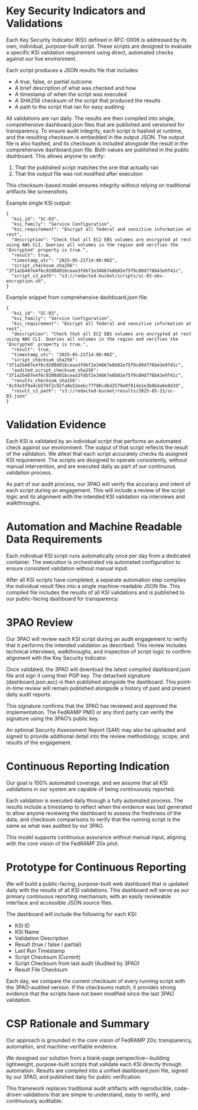 # Key Security Indicators and Validations
Each Key Security Indicator (KSI) defined in RFC-0006 is addressed by its own, individual, purpose-built script. These scripts are designed to evaluate a specific KSI validation requirement using direct, automated checks against our live environment.

Each script produces a JSON results file that includes:
- A true, false, or partial outcome
- A brief description of what was checked and how
- A timestamp of when the script was executed
- A SHA256 checksum of the script that produced the results
- A path to the script that ran for easy auditing

All validations are run daily. The results are then compiled into single, comprehensive dashboard.json files that are published and versioned for transparency.
To ensure audit integrity, each script is hashed at runtime, and the resulting checksum is embedded in the output JSON. The output file is also hashed, and its checksum is included alongside the result in the comprehensive dashboard.json file. Both values are published in the public dashboard. This allows anyone to verify:
1. That the published script matches the one that actually ran
2. That the output file was not modified after execution

This checksum-based model ensures integrity without relying on traditional artifacts like screenshots.

Example single KSI output:
```
{
  "ksi_id": "SC-03",
  "ksi_family": "Service Configuration",
  "ksi_requirement": "Encrypt all federal and sensitive information at rest",
  "description": "Check that all EC2 EBS volumes are encrypted at rest using AWS CLI. Queries all volumes in the region and verifies the 'Encrypted' property is true.",
  "result": true,
  "timestamp_utc": "2025-05-21T14:00:00Z",
  "script_checksum_sha256": "3f1a2b487e4f6c9200d01bceaa3fdbf2e34667e8b02e75f9c89d778b43e9f41c",
  "script_s3_path": "s3://redacted-bucket/scripts/sc-03-ebs-encryption.sh",
}
```
Example snippet from comprehensive dashboard.json file:
```
{
  "ksi_id": "SC-03",
  "ksi_family": "Service Configuration",
  "ksi_requirement": "Encrypt all federal and sensitive information at rest",
  "description": "Check that all EC2 EBS volumes are encrypted at rest using AWS CLI. Queries all volumes in the region and verifies the 'Encrypted' property is true.",
  "result": true,
  "timestamp_utc": "2025-05-21T14:00:00Z",
  "script_checksum_sha256": "3f1a2b487e4f6c9200d01bceaa3fdbf2e34667e8b02e75f9c89d778b43e9f41c",
  "audited_script_checksum_sha256": "3f1a2b487e4f6c9200d01bceaa3fdbf2e34667e8b02e75f9c89d778b43e9f41c",
  "results_checksum_sha256": "8c93e5f9a4cb576f2c92fa8e52eebc77f86cd6d2579e0f01de1e3b0b4a6e8439",
  "result_s3_path": "s3://redacted-bucket/results/2025-05-21/sc-03.json"
}
```
# Validation Evidence
Each KSI is validated by an individual script that performs an automated check against our environment. The output of that script reflects the result of the validation.
We attest that each script accurately checks its assigned KSI requirement. The scripts are designed to operate consistently, without manual intervention, and are executed daily as part of our continuous validation process.

As part of our audit process, our 3PAO will verify the accuracy and intent of each script during an engagement. This will include a review of the script logic and its alignment with the intended KSI validation via interviews and walkthroughs.

# Automation and Machine Readable Data Requirements
Each individual KSI script runs automatically once per day from a dedicated container. The execution is orchestrated via automated configuration to ensure consistent validation without manual input.

After all KSI scripts have completed, a separate automation step compiles the individual result files into a single machine-readable JSON file. This compiled file includes the results of all KSI validations and is published to our public-facing dashboard for transparency.

# 3PAO Review
Our 3PAO will review each KSI script during an audit engagement to verify that it performs the intended validation as described. This review includes technical interviews, walkthroughs, and inspection of script logic to confirm alignment with the Key Security Indicator.

Once validated, the 3PAO will download the latest compiled dashboard.json file and sign it using their PGP key. The detached signature (dashboard.json.asc) is then published alongside the dashboard. This point-in-time review will remain published alongside a history of past and present daily audit reports.

This signature confirms that the 3PAO has reviewed and approved the implementation. The FedRAMP PMO or any third party can verify the signature using the 3PAO’s public key.

An optional Security Assessment Report (SAR) may also be uploaded and signed to provide additional detail into the review methodology, scope, and results of the engagement.

# Continuous Reporting Indication
Our goal is 100% automated coverage, and we assume that all KSI validations in our system are capable of being continuously reported.

Each validation is executed daily through a fully automated process. The results include a timestamp to reflect when the evidence was last generated to allow anyone reviewing the dashboard to assess the freshness of the data, and checksum comparisons to verify that the running script is the same as what was audited by our 3PAO.

This model supports continuous assurance without manual input, aligning with the core vision of the FedRAMP 20x pilot.

# Prototype for Continuous Reporting
We will build a public-facing, purpose-built web dashboard that is updated daily with the results of all KSI validations. This dashboard will serve as our primary continuous reporting mechanism, with an easily reviewable interface and  accessible JSON source files. 

The dashboard will include the following for each KSI:
- KSI ID
- KSI Name
- Validation Description
- Result (true / false / partial)
- Last Run Timestamp
- Script Checksum (Current)
- Script Checksum from last audit (Audited by 3PAO)
- Result File Checksum

Each day, we compare the current checksum of every running script with the 3PAO-audited version. If the checksums match, it provides strong evidence that the scripts have not been modified since the last 3PAO validation.

# CSP Rationale and Summary
Our approach is grounded in the core vision of FedRAMP 20x: transparency, automation, and machine-verifiable evidence.

We designed our solution from a blank-page perspective—building lightweight, purpose-built scripts that validate each KSI directly through automation. Results are compiled into a unified dashboard.json file, signed by our 3PAO, and published daily for public verification.

This framework replaces traditional audit artifacts with reproducible, code-driven validations that are simple to understand, easy to verify, and continuously auditable.
